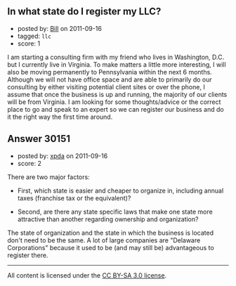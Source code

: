 ## In what state do I register my LLC?

- posted by: [Bill](https://stackexchange.com/users/-1/13357-bill) on 2011-09-16
- tagged: `llc`
- score: 1

I am starting a consulting firm with my friend who lives in Washington, D.C. but I currently live in Virginia.  To make matters a little more interesting, I will also be moving permanently to Pennsylvania within the next 6 months.  Although we will not have office space and are able to primarily do our consulting by either visiting potential client sites or over the phone, I assume that once the business is up and running, the majority of our clients will be from Virginia.  I am looking for some thoughts/advice or the correct place to go and speak to an expert so we can register our business and do it the right way the first time around.


## Answer 30151

- posted by: [xpda](https://stackexchange.com/users/-1/13101-xpda) on 2011-09-16
- score: 2

There are two major factors:  

- First, which state is easier and cheaper to organize in, including annual taxes (franchise tax or the equivalent)?

- Second, are there any state specific laws that make one state more attractive than another regarding ownership and organization?

The state of organization and the state in which the business is located don't need to be the same. A lot of large companies are "Delaware Corporations" because it used to be (and may still be) advantageous to register there.





---

All content is licensed under the [CC BY-SA 3.0 license](https://creativecommons.org/licenses/by-sa/3.0/).
